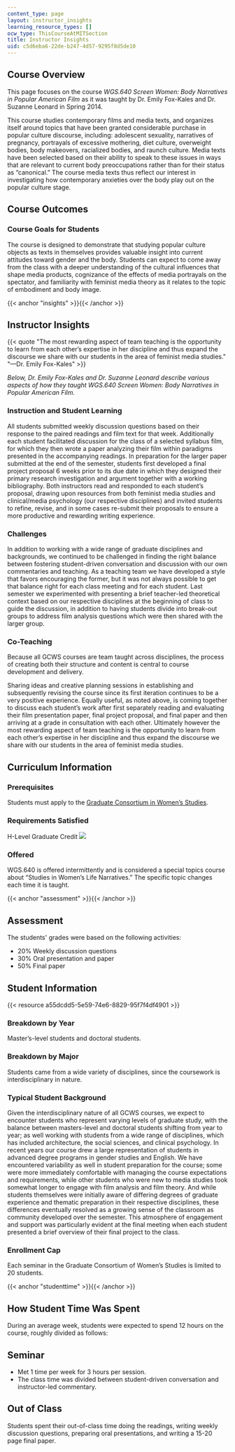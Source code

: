 ```yaml
---
content_type: page
layout: instructor_insights
learning_resource_types: []
ocw_type: ThisCourseAtMITSection
title: Instructor Insights
uid: c5d6eba6-22de-b247-4d57-9295f8d5de10
---
```


Course Overview
---------------

This page focuses on the course _WGS.640 Screen Women: Body Narratives in Popular American Film_ as it was taught by Dr. Emily Fox-Kales and Dr. Suzanne Leonard in Spring 2014.

This course studies contemporary films and media texts, and organizes itself around topics that have been granted considerable purchase in popular culture discourse, including: adolescent sexuality, narratives of pregnancy, portrayals of excessive mothering, diet culture, overweight bodies, body makeovers, racialized bodies, and raunch culture. Media texts have been selected based on their ability to speak to these issues in ways that are relevant to current body preoccupations rather than for their status as “canonical.” The course media texts thus reflect our interest in investigating how contemporary anxieties over the body play out on the popular culture stage.

Course Outcomes
---------------

### Course Goals for Students

The course is designed to demonstrate that studying popular culture objects as texts in themselves provides valuable insight into current attitudes toward gender and the body. Students can expect to come away from the class with a deeper understanding of the cultural influences that shape media products, cognizance of the effects of media portrayals on the spectator, and familiarity with feminist media theory as it relates to the topic of embodiment and body image.

{{< anchor "insights" >}}{{< /anchor >}}

Instructor Insights
-------------------

{{< quote "The most rewarding aspect of team teaching is the opportunity to learn from each other’s expertise in her discipline and thus expand the discourse we share with our students in the area of feminist media studies." "—Dr. Emily Fox-Kales" >}}

_Below, Dr. Emily Fox-Kales and Dr. Suzanne Leonard describe various aspects of how they taught _WGS.640 Screen Women: Body Narratives in Popular American Film_._

### Instruction and Student Learning

All students submitted weekly discussion questions based on their response to the paired readings and film text for that week. Additionally each student facilitated discussion for the class of a selected syllabus film, for which they then wrote a paper analyzing their film within paradigms presented in the accompanying readings. In preparation for the larger paper submitted at the end of the semester, students first developed a final project proposal 6 weeks prior to its due date in which they designed their primary research investigation and argument together with a working bibliography. Both instructors read and responded to each student’s proposal, drawing upon resources from both feminist media studies and clinical/media psychology (our respective disciplines) and invited students to refine, revise, and in some cases re-submit their proposals to ensure a more productive and rewarding writing experience.

### Challenges

In addition to working with a wide range of graduate disciplines and backgrounds, we continued to be challenged in finding the right balance between fostering student-driven conversation and discussion with our own commentaries and teaching. As a teaching team we have developed a style that favors encouraging the former, but it was not always possible to get that balance right for each class meeting and for each student. Last semester we experimented with presenting a brief teacher-led theoretical context based on our respective disciplines at the beginning of class to guide the discussion, in addition to having students divide into break-out groups to address film analysis questions which were then shared with the larger group.

### Co-Teaching

Because all GCWS courses are team taught across disciplines, the process of creating both their structure and content is central to course development and delivery.

Sharing ideas and creative planning sessions in establishing and subsequently revising the course since its first iteration continues to be a very positive experience. Equally useful, as noted above, is coming together to discuss each student’s work after first separately reading and evaluating their film presentation paper, final project proposal, and final paper and then arriving at a grade in consultation with each other. Ultimately however the most rewarding aspect of team teaching is the opportunity to learn from each other’s expertise in her discipline and thus expand the discourse we share with our students in the area of feminist media studies.

Curriculum Information
----------------------

### Prerequisites

Students must apply to the [Graduate Consortium in Women’s Studies](http://web.mit.edu/gcws/courses/index.html).

### Requirements Satisfied

H-Level Graduate Credit ![](/images/educator/icon-question-hlevel.png)

### Offered

WGS.640 is offered intermittently and is considered a special topics course about “Studies in Women’s Life Narratives.” The specific topic changes each time it is taught.

{{< anchor "assessment" >}}{{< /anchor >}}

Assessment
----------

The students' grades were based on the following activities:

- 20% Weekly discussion questions
- 30% Oral presentation and paper
- 50% Final paper

Student Information
-------------------

{{< resource a55dcdd5-5e59-74e6-8829-95f7f4df4901 >}}

### Breakdown by Year

Master’s-level students and doctoral students.

### Breakdown by Major

Students came from a wide variety of disciplines, since the coursework is interdisciplinary in nature.

### Typical Student Background

Given the interdisciplinary nature of all GCWS courses, we expect to encounter students who represent varying levels of graduate study, with the balance between masters-level and doctoral students shifting from year to year; as well working with students from a wide range of disciplines, which has included architecture, the social sciences, and clinical psychology. In recent years our course drew a large representation of students in advanced degree programs in gender studies and English. We have encountered variability as well in student preparation for the course; some were more immediately comfortable with managing the course expectations and requirements, while other students who were new to media studies took somewhat longer to engage with film analysis and film theory. And while students themselves were initially aware of differing degrees of graduate experience and thematic preparation in their respective disciplines, these differences eventually resolved as a growing sense of the classroom as community developed over the semester. This atmosphere of engagement and support was particularly evident at the final meeting when each student presented a brief overview of their final project to the class.

### Enrollment Cap

Each seminar in the Graduate Consortium of Women’s Studies is limited to 20 students.

{{< anchor "studenttime" >}}{{< /anchor >}}

How Student Time Was Spent
--------------------------

During an average week, students were expected to spend 12 hours on the course, roughly divided as follows:

Seminar
-------

*   Met 1 time per week for 3 hours per session.
*   The class time was divided between student-driven conversation and instructor-led commentary.

Out of Class
------------

Students spent their out-of-class time doing the readings, writing weekly discussion questions, preparing oral presentations, and writing a 15-20 page final paper.